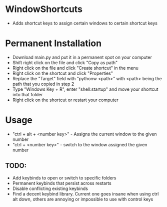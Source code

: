 # WindowShortcuts
- Adds shortcut keys to assign certain windows to certain shortcut keys

# Permanent Installation
- Download main.py and put it in a permanent spot on your computer
- Shift right click on the file and click "Copy as path"
- Right click on the file and click "Create shortcut" in the menu
- Right click on the shortcut and click "Properties"
- Replace the "Target" field with "pythonw \<path\>" with \<path\> being the path that you copied in step 2
- Type "Windows Key + R", enter "shell:startup" and move your shortcut into that folder
- Right click on the shortcut or restart your computer

# Usage
- "ctrl + alt + \<number key\>" - Assigns the current window to the given number
- "ctrl + \<number key\>" - switch to the window assigned the given number

## TODO: 
- Add keybinds to open or switch to specific folders 
- Permanent keybinds that persist across restarts
- Disable conflicting existing keybinds
- Find a decent keybind library. Current one goes insane when using ctrl alt down, others are annoying or impossible to use with control keys